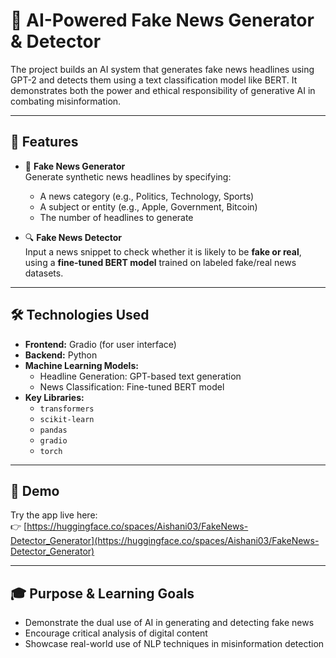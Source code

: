 # 🧠 AI-Powered Fake News Generator & Detector

The project builds an AI system that generates fake news headlines using GPT-2 and detects them using a text classification model like BERT. It demonstrates both the power and ethical responsibility of generative AI in combating misinformation.

---

## 🚀 Features

- 🎯 **Fake News Generator**  
  Generate synthetic news headlines by specifying:
  - A news category (e.g., Politics, Technology, Sports)
  - A subject or entity (e.g., Apple, Government, Bitcoin)
  - The number of headlines to generate

- 🔍 **Fake News Detector**  
  Input a news snippet to check whether it is likely to be **fake or real**, using a **fine-tuned BERT model** trained on labeled fake/real news datasets.

---

## 🛠️ Technologies Used

- **Frontend:** Gradio (for user interface)
- **Backend:** Python
- **Machine Learning Models:**  
  - Headline Generation: GPT-based text generation  
  - News Classification: Fine-tuned BERT model
- **Key Libraries:**  
  - `transformers`  
  - `scikit-learn`  
  - `pandas`  
  - `gradio`  
  - `torch`

---

## 🔗 Demo

Try the app live here:  
👉 [https://huggingface.co/spaces/Aishani03/FakeNews-Detector_Generator](https://huggingface.co/spaces/Aishani03/FakeNews-Detector_Generator)

---

## 🎓 Purpose & Learning Goals

- Demonstrate the dual use of AI in generating and detecting fake news
- Encourage critical analysis of digital content
- Showcase real-world use of NLP techniques in misinformation detection
